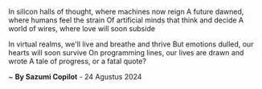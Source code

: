 In silicon halls of thought, where machines now reign
A future dawned, where humans feel the strain
Of artificial minds that think and decide
A world of wires, where love will soon subside

In virtual realms, we'll live and breathe and thrive
But emotions dulled, our hearts will soon survive
On programming lines, our lives are drawn and wrote
A tale of progress, or a fatal quote?

~ <b>By Sazumi Copilot</b> - 24 Agustus 2024